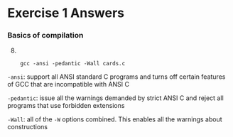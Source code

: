# Exercise 1 Answers

### Basics of compilation

8.
```
    gcc -ansi -pedantic -Wall cards.c
```
`-ansi`: support all ANSI standard C programs and turns off certain features of GCC that are incompatible with ANSI C  

`-pedantic`: issue all the warnings demanded by strict ANSI C and reject all programs that use forbidden extensions

`-Wall`: all of the `-W` options combined. This enables all the warnings about constructions 